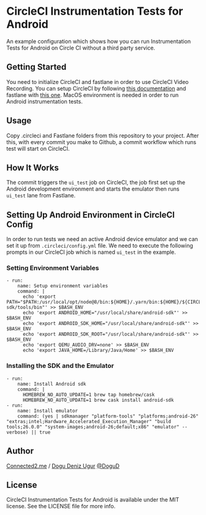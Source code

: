 # CircleCI Instrumentation Tests for Android
An example configuration which shows how you can run Instrumentation Tests for Android on Circle CI without a third party service.

## Getting Started

You need to initialize CircleCI and fastlane in order to use CircleCI Video Recording. You can setup CircleCI by following [this documentation](https://circleci.com/docs/2.0/getting-started/) and fastlane with [this one](https://docs.fastlane.tools/getting-started/ios/setup/). MacOS environment is needed in order to run Android instrumentation tests.

## Usage

Copy .circleci and Fastlane folders from this repository to your project. After this, with every commit you make to Github, a commit workflow which runs test will start on CircleCI.

## How It Works
The commit triggers the `ui_test` job on CircleCI, the job first set up the Android development environment and starts the emulator then runs `ui_test` lane from Fastlane.

## Setting Up Android Environment in CircleCI Config
In order to run tests we need an active Android device emulator and we can set it up from `.circleci/config.yml` file. We need to execute the following prompts in our CircleCI job which is named `ui_test` in the example.

### Setting Environment Variables
```
- run:
    name: Setup environment variables
    command: |
      echo 'export PATH="$PATH:/usr/local/opt/node@8/bin:${HOME}/.yarn/bin:${HOME}/${CIRCLE_PROJECT_REPONAME}/node_modules/.bin:/usr/local/share/android-sdk/tools/bin"' >> $BASH_ENV
      echo 'export ANDROID_HOME="/usr/local/share/android-sdk"' >> $BASH_ENV
      echo 'export ANDROID_SDK_HOME="/usr/local/share/android-sdk"' >> $BASH_ENV
      echo 'export ANDROID_SDK_ROOT="/usr/local/share/android-sdk"' >> $BASH_ENV
      echo 'export QEMU_AUDIO_DRV=none' >> $BASH_ENV
      echo 'export JAVA_HOME=/Library/Java/Home' >> $BASH_ENV
```
### Installing the SDK and the Emulator
```
- run:
    name: Install Android sdk
    command: |
      HOMEBREW_NO_AUTO_UPDATE=1 brew tap homebrew/cask
      HOMEBREW_NO_AUTO_UPDATE=1 brew cask install android-sdk
- run:
    name: Install emulator
    command: (yes | sdkmanager "platform-tools" "platforms;android-26" "extras;intel;Hardware_Accelerated_Execution_Manager" "build tools;26.0.0" "system-images;android-26;default;x86" "emulator" --verbose) || true
```

## Author

[Connected2.me](http://connected2.me) / <a href="mailto:dogudeniz.ugur@gmail.com">Dogu Deniz Ugur</a> <a href="https://github.com/DoguD">@DoguD</a>

## License

CircleCI Instrumentation Tests for Android is available under the MIT license. See the LICENSE file for more info.
